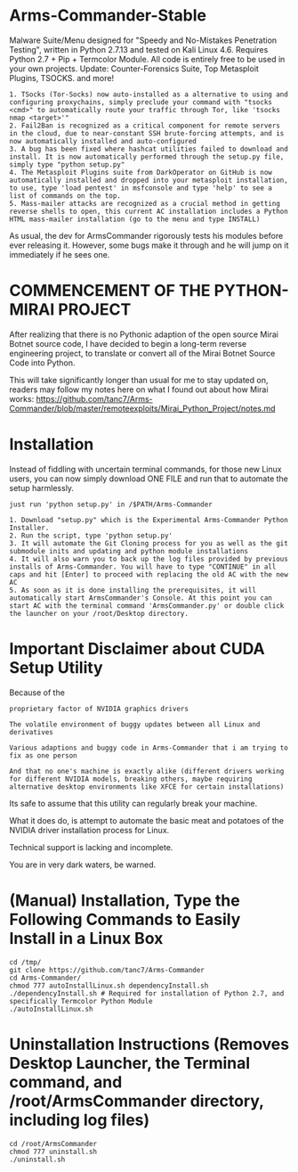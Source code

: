 # Arms-Commander-Stable

Malware Suite/Menu designed for "Speedy and No-Mistakes Penetration Testing", written in Python 2.7.13 and tested on Kali Linux 4.6. Requires Python 2.7 + Pip + Termcolor Module. All code is entirely free to be used in your own projects.
Update: Counter-Forensics Suite, Top Metasploit Plugins, TSOCKS. and more!

	1. TSocks (Tor-Socks) now auto-installed as a alternative to using and configuring proxychains, simply preclude your command with "tsocks <cmd>" to automatically route your traffic through Tor, like 'tsocks nmap <target>'"
	2. Fail2Ban is recognized as a critical component for remote servers in the cloud, due to near-constant SSH brute-forcing attempts, and is now automatically installed and auto-configured
	3. A bug has been fixed where hashcat utilities failed to download and install. It is now automatically performed through the setup.py file, simply type "python setup.py"
	4. The Metasploit Plugins suite from DarkOperator on GitHub is now automatically installed and dropped into your metasploit installation, to use, type 'load pentest' in msfconsole and type 'help' to see a list of commands on the top.
	5. Mass-mailer attacks are recognized as a crucial method in getting reverse shells to open, this current AC installation includes a Python HTML mass-mailer installation (go to the menu and type INSTALL)

As usual, the dev for ArmsCommander rigorously tests his modules before ever releasing it. However, some bugs make it through and he will jump on it immediately if he sees one.

# COMMENCEMENT OF THE PYTHON-MIRAI PROJECT

After realizing that there is no Pythonic adaption of the open source Mirai Botnet source code, I have decided to begin a long-term reverse engineering project, to translate or convert all of the Mirai Botnet Source Code into Python.

This will take significantly longer than usual for me to stay updated on, readers may follow my notes here on what I found out about how Mirai works: https://github.com/tanc7/Arms-Commander/blob/master/remoteexploits/Mirai_Python_Project/notes.md

# Installation

Instead of fiddling with uncertain terminal commands, for those new Linux users, you can now simply download ONE FILE and run that to automate the setup harmlessly.

    just run 'python setup.py' in /$PATH/Arms-Commander

	1. Download "setup.py" which is the Experimental Arms-Commander Python Installer.
	2. Run the script, type 'python setup.py'
	3. It will automate the Git Cloning process for you as well as the git submodule inits and updating and python module installations
	4. It will also warn you to back up the log files provided by previous installs of Arms-Commander. You will have to type "CONTINUE" in all caps and hit [Enter] to proceed with replacing the old AC with the new AC
	5. As soon as it is done installing the prerequisites, it will automatically start ArmsCommander's Console. At this point you can start AC with the terminal command 'ArmsCommander.py' or double click the launcher on your /root/Desktop directory.

# Important Disclaimer about CUDA Setup Utility

Because of the

    proprietary factor of NVIDIA graphics drivers

    The volatile environment of buggy updates between all Linux and derivatives

    Various adaptions and buggy code in Arms-Commander that i am trying to fix as one person

    And that no one's machine is exactly alike (different drivers working for different NVIDIA models, breaking others, maybe requiring alternative desktop environments like XFCE for certain installations)

Its safe to assume that this utility can regularly break your machine.

What it does do, is attempt to automate the basic meat and potatoes of the NVIDIA driver installation process for Linux.

Technical support is lacking and incomplete.

You are in very dark waters, be warned.
# (Manual) Installation, Type the Following Commands to Easily Install in a Linux Box

    cd /tmp/
    git clone https://github.com/tanc7/Arms-Commander
    cd Arms-Commander/
    chmod 777 autoInstallLinux.sh dependencyInstall.sh
    ./dependencyInstall.sh # Required for installation of Python 2.7, and specifically Termcolor Python Module
    ./autoInstallLinux.sh

# Uninstallation Instructions (Removes Desktop Launcher, the Terminal command, and /root/ArmsCommander directory, including log files)

    cd /root/ArmsCommander
    chmod 777 uninstall.sh
    ./uninstall.sh


